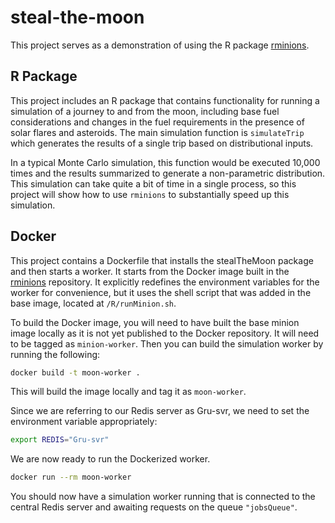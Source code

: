 # steal-the-moon

This project serves as a demonstration of using the R package [rminions](https://github.com/PieceMaker/rminions).

## R Package

This project includes an R package that contains functionality for running a simulation of a journey to and from the
moon, including base fuel considerations and changes in the fuel requirements in the presence of solar flares and
asteroids. The main simulation function is `simulateTrip` which generates the results of a single trip based on
distributional inputs.

In a typical Monte Carlo simulation, this function would be executed 10,000 times and the results summarized to
generate a non-parametric distribution. This simulation can take quite a bit of time in a single process, so this
project will show how to use `rminions` to substantially speed up this simulation.

## Docker

This project contains a Dockerfile that installs the stealTheMoon package and then starts a worker. It starts from
the Docker image built in the [rminions](https://github.com/PieceMaker/rminions) repository. It explicitly redefines
the environment variables for the worker for convenience, but it uses the shell script that was added in the base
image, located at `/R/runMinion.sh`.

To build the Docker image, you will need to have built the base minion image locally as it is not yet published to
the Docker repository. It will need to be tagged as `minion-worker`. Then you can build the simulation worker by
running the following:

```bash
docker build -t moon-worker .
```

This will build the image locally and tag it as `moon-worker`.

Since we are referring to our Redis server as Gru-svr, we need to set the environment variable appropriately:

```bash
export REDIS="Gru-svr"
```

We are now ready to run the Dockerized worker.

```bash
docker run --rm moon-worker
```

You should now have a simulation worker running that is connected to the central Redis server and awaiting requests on
the queue `"jobsQueue"`.